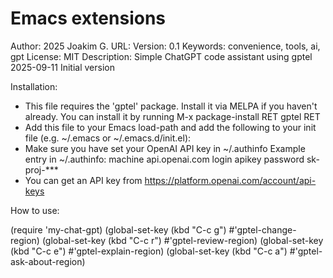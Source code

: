 # Emacs extensions

Author: 2025 Joakim G.
URL:
Version: 0.1
Keywords: convenience, tools, ai, gpt
License: MIT
Description: Simple ChatGPT code assistant using gptel
2025-09-11 Initial version

Installation:

* This file requires the 'gptel' package. Install it via MELPA if you haven't already.
  You can install it by running M-x package-install RET gptel RET
* Add this file to your Emacs load-path and add the following to your init file (e.g. ~/.emacs or ~/.emacs.d/init.el):
* Make sure you have set your OpenAI API key in ~/.authinfo
  Example entry in ~/.authinfo:
  machine api.openai.com login apikey password sk-proj-***
* You can get an API key from https://platform.openai.com/account/api-keys

How to use:

(require 'my-chat-gpt)
(global-set-key (kbd "C-c g") #'gptel-change-region)
(global-set-key (kbd "C-c r") #'gptel-review-region)
(global-set-key (kbd "C-c e") #'gptel-explain-region)
(global-set-key (kbd "C-c a") #'gptel-ask-about-region)
